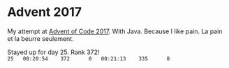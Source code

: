# Advent 2017
My attempt at [Advent of Code 2017](http://adventofcode.com/2017). With Java. Because I like pain. La pain et la beurre seulement.

Stayed up for day 25. Rank 372!  
 `25   00:20:54    372      0   00:21:13    335      0`
